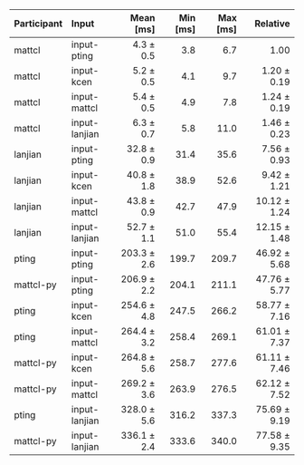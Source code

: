 | Participant | Input | Mean [ms] | Min [ms] | Max [ms] | Relative |
|:---|:---|---:|---:|---:|---:|
| mattcl | input-pting | 4.3 ± 0.5 | 3.8 | 6.7 | 1.00 |
| mattcl | input-kcen | 5.2 ± 0.5 | 4.1 | 9.7 | 1.20 ± 0.19 |
| mattcl | input-mattcl | 5.4 ± 0.5 | 4.9 | 7.8 | 1.24 ± 0.19 |
| mattcl | input-lanjian | 6.3 ± 0.7 | 5.8 | 11.0 | 1.46 ± 0.23 |
| lanjian | input-pting | 32.8 ± 0.9 | 31.4 | 35.6 | 7.56 ± 0.93 |
| lanjian | input-kcen | 40.8 ± 1.8 | 38.9 | 52.6 | 9.42 ± 1.21 |
| lanjian | input-mattcl | 43.8 ± 0.9 | 42.7 | 47.9 | 10.12 ± 1.24 |
| lanjian | input-lanjian | 52.7 ± 1.1 | 51.0 | 55.4 | 12.15 ± 1.48 |
| pting | input-pting | 203.3 ± 2.6 | 199.7 | 209.7 | 46.92 ± 5.68 |
| mattcl-py | input-pting | 206.9 ± 2.2 | 204.1 | 211.1 | 47.76 ± 5.77 |
| pting | input-kcen | 254.6 ± 4.8 | 247.5 | 266.2 | 58.77 ± 7.16 |
| pting | input-mattcl | 264.4 ± 3.2 | 258.4 | 269.1 | 61.01 ± 7.37 |
| mattcl-py | input-kcen | 264.8 ± 5.6 | 258.7 | 277.6 | 61.11 ± 7.46 |
| mattcl-py | input-mattcl | 269.2 ± 3.6 | 263.9 | 276.5 | 62.12 ± 7.52 |
| pting | input-lanjian | 328.0 ± 5.6 | 316.2 | 337.3 | 75.69 ± 9.19 |
| mattcl-py | input-lanjian | 336.1 ± 2.4 | 333.6 | 340.0 | 77.58 ± 9.35 |
